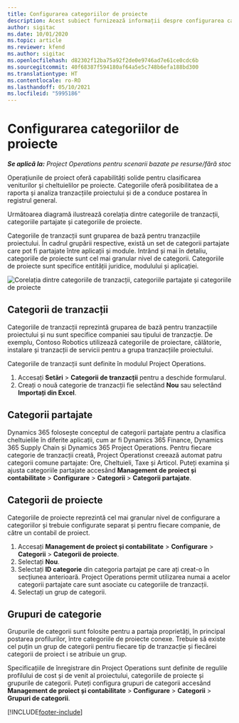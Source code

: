 ```yaml
---
title: Configurarea categoriilor de proiecte
description: Acest subiect furnizează informații despre configurarea categoriilor de proiect.
author: sigitac
ms.date: 10/01/2020
ms.topic: article
ms.reviewer: kfend
ms.author: sigitac
ms.openlocfilehash: d82302f12ba75a92f2de0e9746ad7e61ce0cdc6b
ms.sourcegitcommit: 40f68387f594180af64a5e5c748b6efa188bd300
ms.translationtype: HT
ms.contentlocale: ro-RO
ms.lasthandoff: 05/10/2021
ms.locfileid: "5995186"
---
```

# <a name="configure-project-categories"></a>Configurarea categoriilor de proiecte

_**Se aplică la:** Project Operations pentru scenarii bazate pe resurse/fără stoc_

Operațiunile de proiect oferă capabilități solide pentru clasificarea veniturilor și cheltuielilor pe proiecte. Categoriile oferă posibilitatea de a raporta și analiza tranzacțiile proiectului și de a conduce postarea în registrul general.

Următoarea diagramă ilustrează corelația dintre categoriile de tranzacții, categoriile partajate și categoriile de proiecte. 

Categoriile de tranzacții sunt gruparea de bază pentru tranzacțiile proiectului. În cadrul grupării respective, există un set de categorii partajate care pot fi partajate între aplicații și module. Intrând și mai în detaliu, categoriile de proiecte sunt cel mai granular nivel de categorii. Categoriile de proiecte sunt specifice entității juridice, modulului și aplicației.

![Corelația dintre categoriile de tranzacții, categoriile partajate și categoriile de proiecte](media/project-categories.png)

## <a name="transaction-categories"></a>Categorii de tranzacții

Categoriile de tranzacții reprezintă gruparea de bază pentru tranzacțiile proiectului și nu sunt specifice companiei sau tipului de tranzacție. De exemplu, Contoso Robotics utilizează categoriile de proiectare, călătorie, instalare și tranzacții de servicii pentru a grupa tranzacțiile proiectului.

Categoriile de tranzacții sunt definite în modulul Project Operations. 
1. Accesați **Setări** \> **Categorii de tranzacții** pentru a deschide formularul. 
2. Creați o nouă categorie de tranzacții fie selectând **Nou** sau selectând **Importați din Excel**.

## <a name="shared-categories"></a>Categorii partajate

Dynamics 365 folosește conceptul de categorii partajate pentru a clasifica cheltuielile în diferite aplicații, cum ar fi Dynamics 365 Finance, Dynamics 365 Supply Chain și Dynamics 365 Project Operations. Pentru fiecare categorie de tranzacții creată, Project Operationst creează automat patru categorii comune partajate: Ore, Cheltuieli, Taxe și Articol. Puteți examina și ajusta categoriile partajate accesând **Management de proiect și contabilitate** \> **Configurare** \> **Categorii** \> **Categorii partajate**.

## <a name="project-categories"></a>Categorii de proiecte

Categoriile de proiecte reprezintă cel mai granular nivel de configurare a categoriilor și trebuie configurate separat și pentru fiecare companie, de către un contabil de proiect.

1. Accesați **Management de proiect și contabilitate** \> **Configurare** \> **Categorii** \> **Categorii de proiecte**.
2. Selectați **Nou**.
3. Selectați **ID categorie** din categoria partajat pe care ați creat-o în secțiunea anterioară. Project Operations permit utilizarea numai a acelor categorii partajate care sunt asociate cu categoriile de tranzacții.
4. Selectați un grup de categorii.

## <a name="category-groups"></a>Grupuri de categorie

Grupurile de categorii sunt folosite pentru a partaja proprietăți, în principal postarea profilurilor, între categoriile de proiecte conexe. Trebuie să existe cel puțin un grup de categorii pentru fiecare tip de tranzacție și fiecărei categorii de proiect i se atribuie un grup.

Specificațiile de înregistrare din Project Operations sunt definite de regulile profilului de cost și de venit al proiectului, categoriile de proiecte și grupurile de categorii. Puteți configura grupuri de categorii accesând **Management de proiect și contabilitate** \> **Configurare** \> **Categorii** \> **Grupuri de categorii**.


[!INCLUDE[footer-include](../includes/footer-banner.md)]